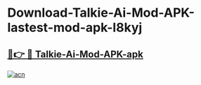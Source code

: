 # Download-Talkie-Ai-Mod-APK-lastest-mod-apk-l8kyj

<h2><a href="https://apkcomod.com?title=Talkie-Ai-Mod-APK">🔗👉 🔴 Talkie-Ai-Mod-APK-apk </a></h2>

[![acn](https://github.com/user-attachments/assets/0f9c940e-d8b0-45ae-aac7-cd30a18b3e1c)](https://apkcomod.com?title=Talkie-Ai-Mod-APK)

